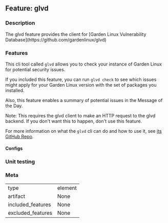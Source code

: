## Feature: glvd
### Description
<website-feature>
The glvd feature provides the client for [Garden Linux Vulnerability Database](https://github.com/gardenlinux/glvd)
</website-feature>

### Features

This cli tool called `glvd` allows you to check your instance of Garden Linux for potential security issues.

If you included this feature, you can run `glvd check` to see which issues might apply for your Garden Linux version with the set of packages you installed.

Also, this feature enables a summary of potential issues in the Message of the Day.

Note: This requires the glvd client to make an HTTP request to the glvd backend.
If you don't want this to happen, don't use this feature.

For more information on what the `glvd` cli can do and how to use it, see [its GitHub Repo](https://github.com/gardenlinux/package-glvd).

#### Configs

### Unit testing

### Meta
|||
|---|---|
|type|element|
|artifact|None|
|included_features|None|
|excluded_features|None|
